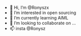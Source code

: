 - 👋 Hi, I’m @Ronyszx
- 👀 I’m interested in open sourcing
- 🌱 I’m currently learning AIML
- 💞️ I’m looking to collaborate on ...
- 📫 insta @Ronysz

<!---
Ronyszx/Ronyszx is a ✨ special ✨ repository because its `README.md` (this file) appears on your GitHub profile.
You can click the Preview link to take a look at your changes.
--->
